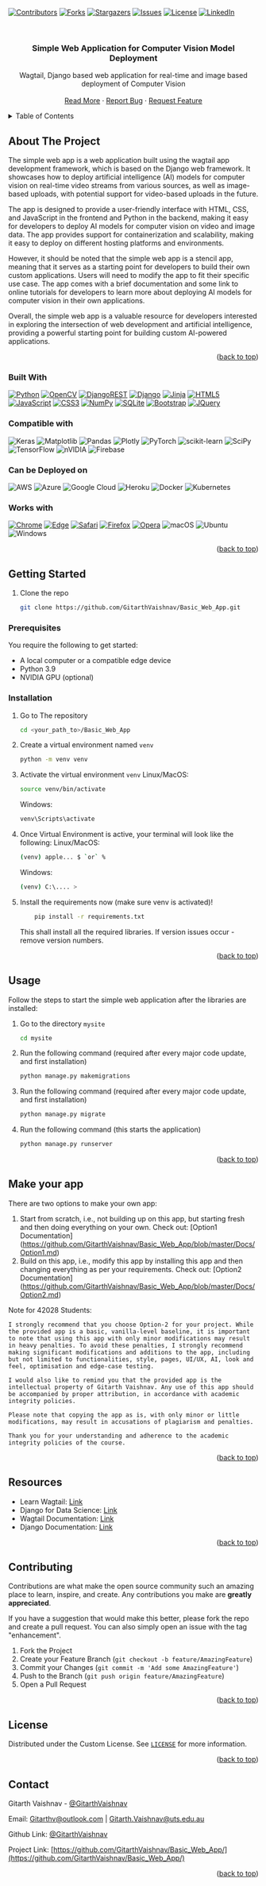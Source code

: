 <a name="readme-top"></a>

[![Contributors][contributors-shield]][contributors-url]
[![Forks][forks-shield]][forks-url]
[![Stargazers][stars-shield]][stars-url]
[![Issues][issues-shield]][issues-url]
[![License][license-shield]][license-url]
[![LinkedIn][linkedin-shield]][linkedin-url]



<!-- PROJECT LOGO -->
<br />
<div align="center">

<h3 align="center">Simple Web Application for Computer Vision Model Deployment</h3>

  <p align="center">
    Wagtail, Django based web application for real-time and image based deployment of Computer Vision
    <br />
    <br />
    <a href="https://github.com/GitarthVaishnav/Basic_Web_App/">Read More</a>
    ·
    <a href="https://github.com/GitarthVaishnav/Basic_Web_App/issues">Report Bug</a>
    ·
    <a href="https://github.com/GitarthVaishnav/Basic_Web_App/issues">Request Feature</a>
  </p>
</div>

<!-- TABLE OF CONTENTS -->
<details>
  <summary>Table of Contents</summary>
  <ol>
    <li>
      <a href="#about-the-project">About The Project</a>
      <ul>
        <li><a href="#built-with">Built With</a></li>
        <li><a href="#compatible-with">Compatible With</a></li>
        <li><a href="#can-be-deployed-on">Can be Deployed on</a></li>
        <li><a href="#works-with">Works With</a></li>
      </ul>
    </li>
    <li>
      <a href="#getting-started">Getting Started</a>
      <ul>
        <li><a href="#prerequisites">Prerequisites</a></li>
        <li><a href="#installation">Installation</a></li>
      </ul>
    </li>
    <li><a href="#usage">Usage</a></li>
    <li><a href="#make-your-app">Make your app</a></li>
    <li><a href="#resources">Resources</a></li>
    <li><a href="#contributing">Contributing</a></li>
    <li><a href="#license">License</a></li>
    <li><a href="#contact">Contact</a></li>
  </ol>
</details>



<!-- ABOUT THE PROJECT -->
## About The Project
The simple web app is a web application built using the wagtail app development framework, which is based on the Django web framework. It showcases how to deploy artificial intelligence (AI) models for computer vision on real-time video streams from various sources, as well as image-based uploads, with potential support for video-based uploads in the future.

The app is designed to provide a user-friendly interface with HTML, CSS, and JavaScript in the frontend and Python in the backend, making it easy for developers to deploy AI models for computer vision on video and image data. The app provides support for containerization and scalability, making it easy to deploy on different hosting platforms and environments.

However, it should be noted that the simple web app is a stencil app, meaning that it serves as a starting point for developers to build their own custom applications. Users will need to modify the app to fit their specific use case. The app comes with a brief documentation and some link to online tutorials for developers to learn more about deploying AI models for computer vision in their own applications.

Overall, the simple web app is a valuable resource for developers interested in exploring the intersection of web development and artificial intelligence, providing a powerful starting point for building custom AI-powered applications.

<p align="right">(<a href="#readme-top">back to top</a>)</p>



### Built With
[![Python][Python.org]][Python-url]
[![OpenCV][OpenCV.org]][OpenCV-url]
[![DjangoREST][DjangoREST]][DjangoREST-url]
[![Django][Django]][Django-url]
[![Jinja][Jinja]][Jinja-url]
[![HTML5][HTML5]][HTML5-url]
[![JavaScript][JavaScript]][JAvaScript-url]
[![CSS3][CSS3]][CSS3-url]
[![NumPy][NumPy]][NumPy-url]
[![SQLite][SQLite]][SQLite-url]
[![Bootstrap][Bootstrap.com]][Bootstrap-url]
[![JQuery][JQuery.com]][JQuery-url]

### Compatible with
![Keras](https://img.shields.io/badge/Keras-%23D00000.svg?style=for-the-badge&logo=Keras&logoColor=white)
![Matplotlib](https://img.shields.io/badge/Matplotlib-%23ffffff.svg?style=for-the-badge&logo=Matplotlib&logoColor=black)
![Pandas](https://img.shields.io/badge/pandas-%23150458.svg?style=for-the-badge&logo=pandas&logoColor=white)
![Plotly](https://img.shields.io/badge/Plotly-%233F4F75.svg?style=for-the-badge&logo=plotly&logoColor=white)
![PyTorch](https://img.shields.io/badge/PyTorch-%23EE4C2C.svg?style=for-the-badge&logo=PyTorch&logoColor=white)
![scikit-learn](https://img.shields.io/badge/scikit--learn-%23F7931E.svg?style=for-the-badge&logo=scikit-learn&logoColor=white)
![SciPy](https://img.shields.io/badge/SciPy-%230C55A5.svg?style=for-the-badge&logo=scipy&logoColor=%white)
![TensorFlow](https://img.shields.io/badge/TensorFlow-%23FF6F00.svg?style=for-the-badge&logo=TensorFlow&logoColor=white)
![nVIDIA](https://img.shields.io/badge/nVIDIA-%2376B900.svg?style=for-the-badge&logo=nVIDIA&logoColor=white)
![Firebase](https://img.shields.io/badge/firebase-%23039BE5.svg?style=for-the-badge&logo=firebase)

### Can be Deployed on
![AWS](https://img.shields.io/badge/AWS-%23FF9900.svg?style=for-the-badge&logo=amazon-aws&logoColor=white)
![Azure](https://img.shields.io/badge/azure-%230072C6.svg?style=for-the-badge&logo=microsoftazure&logoColor=white)
![Google Cloud](https://img.shields.io/badge/GoogleCloud-%234285F4.svg?style=for-the-badge&logo=google-cloud&logoColor=white)
![Heroku](https://img.shields.io/badge/heroku-%23430098.svg?style=for-the-badge&logo=heroku&logoColor=white)
![Docker](https://img.shields.io/badge/docker-%230db7ed.svg?style=for-the-badge&logo=docker&logoColor=white)
![Kubernetes](https://img.shields.io/badge/kubernetes-%23326ce5.svg?style=for-the-badge&logo=kubernetes&logoColor=white)

### Works with
[![Chrome][Chrome]][Chrome-url]
[![Edge][Edge]][Edge-url]
[![Safari][Safari]][Safari-url]
[![Firefox][Firefox]][Firefox-url]
[![Opera][Opera]][Opera-url]
![macOS](https://img.shields.io/badge/mac%20os-000000?style=for-the-badge&logo=macos&logoColor=F0F0F0)
![Ubuntu](https://img.shields.io/badge/Ubuntu-E95420?style=for-the-badge&logo=ubuntu&logoColor=white)
![Windows](https://img.shields.io/badge/Windows-0078D6?style=for-the-badge&logo=windows&logoColor=white)


<p align="right">(<a href="#readme-top">back to top</a>)</p>



<!-- GETTING STARTED -->
## Getting Started

1. Clone the repo
   ```sh
   git clone https://github.com/GitarthVaishnav/Basic_Web_App.git
   ```

### Prerequisites

You require the following to get started:
* A local computer or a compatible edge device
* Python 3.9
* NVIDIA GPU (optional)

### Installation

1. Go to The repository
    ```sh
    cd <your_path_to>/Basic_Web_App
    ```
2. Create a virtual environment named `venv`
    ```sh
    python -m venv venv
    ```
3. Activate the virtual environment `venv`
    Linux/MacOS:
    ```sh
    source venv/bin/activate
    ```
    Windows:
    ```sh
    venv\Scripts\activate
    ```
4. Once Virtual Environment is active, your terminal will look like the following:
    Linux/MacOS:
    ```sh
    (venv) apple... $ `or` %
    ```
    Windows:
    ```sh
    (venv) C:\.... >
    ```
5. Install the requirements now (make sure venv is activated)!
    ```sh
        pip install -r requirements.txt
    ```
    This shall install all the required libraries. If version issues occur - remove version numbers.

<p align="right">(<a href="#readme-top">back to top</a>)</p>



<!-- USAGE EXAMPLES -->
## Usage

Follow the steps to start the simple web application after the libraries are installed:

1. Go to the directory `mysite`
    ```sh
    cd mysite
    ```
2. Run the following command (required after every major code update, and first installation)
    ```sh
    python manage.py makemigrations
    ```
3. Run the following command (required after every major code update, and first installation)
    ```sh
    python manage.py migrate 
    ```
4. Run the following command (this starts the application)
    ```sh
    python manage.py runserver
    ```

<p align="right">(<a href="#readme-top">back to top</a>)</p>

<!-- USAGE EXAMPLES -->
## Make your app

There are two options to make your own app:
1. Start from scratch, i.e., not building up on this app, but starting fresh and then doing everything on your own.
    Check out: [Option1 Documentation] (https://github.com/GitarthVaishnav/Basic_Web_App/blob/master/Docs/Option1.md)
2. Build on this app, i.e., modify this app by installing this app and then changing everything as per your requirements.
    Check out: [Option2 Documentation] (https://github.com/GitarthVaishnav/Basic_Web_App/blob/master/Docs/Option2.md)

Note for 42028 Students: 

    I strongly recommend that you choose Option-2 for your project. While the provided app is a basic, vanilla-level baseline, it is important to note that using this app with only minor modifications may result in heavy penalties. To avoid these penalties, I strongly recommend making significant modifications and additions to the app, including but not limited to functionalities, style, pages, UI/UX, AI, look and feel, optimisation and edge-case testing.

    I would also like to remind you that the provided app is the intellectual property of Gitarth Vaishnav. Any use of this app should be accompanied by proper attribution, in accordance with academic integrity policies.

    Please note that copying the app as is, with only minor or little modifications, may result in accusations of plagiarism and penalties.

    Thank you for your understanding and adherence to the academic integrity policies of the course.

<p align="right">(<a href="#readme-top">back to top</a>)</p>

<!-- RESOURCES -->
## Resources

- Learn Wagtail: [Link](https://youtube.com/playlist?list=PLMQHMcNi6ocsS8Bfnuy_IDgJ4bHRRrvub)
- Django for Data Science: [Link](https://youtube.com/playlist?list=PLuF04jtaO225QdxJKUQJdlu_SvPqBvpjO)
- Wagtail Documentation: [Link](https://docs.wagtail.org/en/stable/)
- Django Documentation: [Link](https://docs.djangoproject.com/en/4.1/)

<p align="right">(<a href="#readme-top">back to top</a>)</p>



<!-- CONTRIBUTING -->
## Contributing

Contributions are what make the open source community such an amazing place to learn, inspire, and create. Any contributions you make are **greatly appreciated**.

If you have a suggestion that would make this better, please fork the repo and create a pull request. You can also simply open an issue with the tag "enhancement".

1. Fork the Project
2. Create your Feature Branch (`git checkout -b feature/AmazingFeature`)
3. Commit your Changes (`git commit -m 'Add some AmazingFeature'`)
4. Push to the Branch (`git push origin feature/AmazingFeature`)
5. Open a Pull Request

<p align="right">(<a href="#readme-top">back to top</a>)</p>



<!-- LICENSE -->
## License

Distributed under the Custom License. See [`LICENSE`](https://github.com/GitarthVaishnav/Basic_Web_App/blob/master/LICENCE) for more information.

<p align="right">(<a href="#readme-top">back to top</a>)</p>



<!-- CONTACT -->
## Contact

Gitarth Vaishnav - [@GitarthVaishnav](https://linkedin.com/in/gitarthvaishnav)

Email: Gitarthv@outlook.com | Gitarth.Vaishnav@uts.edu.au


Github Link: [@GitarthVaishnav](https://github.com/GitarthVaishnav/)

Project Link: [https://github.com/GitarthVaishnav/Basic_Web_App/](https://github.com/GitarthVaishnav/Basic_Web_App/)

<p align="right">(<a href="#readme-top">back to top</a>)</p>


<!-- MARKDOWN LINKS & IMAGES -->
<!-- https://www.markdownguide.org/basic-syntax/#reference-style-links -->
[contributors-shield]: https://img.shields.io/github/contributors/GitarthVaishnav/Basic_Web_App.svg?style=for-the-badge
[contributors-url]: https://github.com/GitarthVaishnav/Basic_Web_App/graphs/contributors
[forks-shield]: https://img.shields.io/github/forks/GitarthVaishnav/Basic_Web_App.svg?style=for-the-badge
[forks-url]: https://github.com/GitarthVaishnav/Basic_Web_App/network/members
[stars-shield]: https://img.shields.io/github/stars/GitarthVaishnav/Basic_Web_App.svg?style=for-the-badge
[stars-url]: https://github.com/GitarthVaishnav/Basic_Web_App/stargazers
[issues-shield]: https://img.shields.io/github/issues/GitarthVaishnav/Basic_Web_App.svg?style=for-the-badge
[issues-url]: https://github.com/GitarthVaishnav/Basic_Web_App/issues
[license-shield]: https://img.shields.io/github/license/GitarthVaishnav/Basic_Web_App.svg?style=for-the-badge
[license-url]: https://github.com/GitarthVaishnav/Basic_Web_App/blob/master/LICENCE
[linkedin-shield]: https://img.shields.io/badge/-LinkedIn-black.svg?style=for-the-badge&logo=linkedin&colorB=555
[linkedin-url]: https://linkedin.com/in/gitarthvaishnav
[product-screenshot]: images/screenshot.png
[Bootstrap.com]: https://img.shields.io/badge/Bootstrap-563D7C?style=for-the-badge&logo=bootstrap&logoColor=white
[Bootstrap-url]: https://getbootstrap.com
[JQuery.com]: https://img.shields.io/badge/jQuery-0769AD?style=for-the-badge&logo=jquery&logoColor=white
[JQuery-url]: https://jquery.com 
[Python.org]:https://img.shields.io/badge/python-3670A0?style=for-the-badge&logo=python&logoColor=ffdd54
[Python-url]: https://python.org
[OpenCV.org]:https://img.shields.io/badge/opencv-%23white.svg?style=for-the-badge&logo=opencv&logoColor=white
[OpenCV-url]: https://opencv.org/
[Django]:https://img.shields.io/badge/django-%23092E20.svg?style=for-the-badge&logo=django&logoColor=white
[Django-url]: https://www.djangoproject.com/
[DjangoREST]:https://img.shields.io/badge/DJANGO-REST-ff1709?style=for-the-badge&logo=django&logoColor=white&color=ff1709&labelColor=gray
[DjangoREST-url]: https://www.djangoproject.com/
[Jinja]:https://img.shields.io/badge/jinja-white.svg?style=for-the-badge&logo=jinja&logoColor=black
[Jinja-url]: https://jinja.palletsprojects.com/en/3.1.x/
[HTML5]:https://img.shields.io/badge/html5-%23E34F26.svg?style=for-the-badge&logo=html5&logoColor=white
[HTML5-url]: https://html.spec.whatwg.org/
[JavaScript]:https://img.shields.io/badge/javascript-%23323330.svg?style=for-the-badge&logo=javascript&logoColor=%23F7DF1E
[JavaScript-url]: https://www.javascript.com/
[MarkDown]:https://img.shields.io/badge/markdown-%23000000.svg?style=for-the-badge&logo=markdown&logoColor=white
[MarkDown-url]: https://www.markdownguide.org/
[NumPy]:https://img.shields.io/badge/numpy-%23013243.svg?style=for-the-badge&logo=numpy&logoColor=white
[NumPy-url]: https://numpy.org/
[SQLite]:https://img.shields.io/badge/sqlite-%2307405e.svg?style=for-the-badge&logo=sqlite&logoColor=white
[SQLite-url]: https://sqlite.org/
[Chrome]:https://img.shields.io/badge/Google%20Chrome-4285F4?style=for-the-badge&logo=GoogleChrome&logoColor=white
[Chrome-url]: https://www.google.com/chrome/
[Edge]:https://img.shields.io/badge/Edge-0078D7?style=for-the-badge&logo=Microsoft-edge&logoColor=white
[Edge-url]: https://www.microsoft.com/edge
[Safari]:https://img.shields.io/badge/Safari-000000?style=for-the-badge&logo=Safari&logoColor=white
[Safari-url]: https://www.apple.com/safari/
[Firefox]:https://img.shields.io/badge/Firefox-FF7139?style=for-the-badge&logo=Firefox-Browser&logoColor=white
[Firefox-url]: https://www.mozilla.org/en-US/firefox/new/
[Opera]:https://img.shields.io/badge/Opera-FF1B2D?style=for-the-badge&logo=Opera&logoColor=white
[Opera-url]: https://www.opera.com/
[CSS3]:https://img.shields.io/badge/css3-%231572B6.svg?style=for-the-badge&logo=css3&logoColor=white
[CSS3-url]: https://www.opera.com/